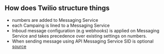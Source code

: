 
## How does Twilio structure things
- numbers are added to Messaging Service
- each Campaing is lined to a Messaging Service
- Inboud message configuration (e.g webhooks) is applied on Messaging Service and takes precedence over existing settings on numbers.
- When sending message using API Messaging Service SID is optional
[source](https://support.twilio.com/hc/en-us/articles/1260800720410-What-is-A2P-10DLC-#h_01EX7FTY86BBGGQENQGC7K0MGE)
